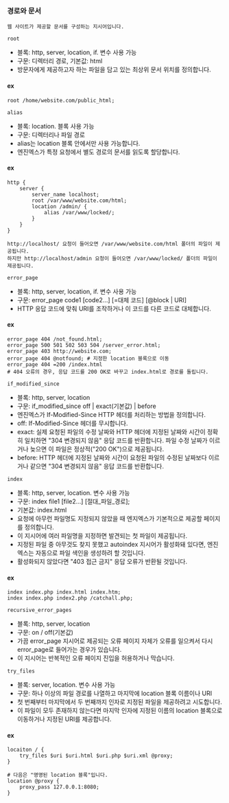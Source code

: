### 경로와 문서

```
웹 사이트가 제공할 문서를 구성하는 지시어입니다.
```

`root`
- 블록: http, server, location, if. 변수 사용 가능
- 구문: 디렉터리 경로, 기본값: html
- 방문자에게 제공하고자 하는 파일을 담고 있는 최상위 문서 위치를 정의합니다.

#### ex
```
root /home/website.com/public_html;
```

`alias`
- 블록: location. 블록 사용 가능
- 구문: 디렉터리나 파일 경로
- alias는 location 블록 안에서만 사용 가능합니다.
- 엔진엑스가 특정 요청에서 별도 경로의 문서를 읽도록 할당합니다.

#### ex
```
http {
    server {
        server_name localhost;
        root /var/www/website.com/html;
        location /admin/ {
            alias /var/www/locked/;
        }
    }
}

http://localhost/ 요청이 들어오면 /var/www/website.com/html 폴더의 파일이 제공됩니다.
하지만 http://localhost/admin 요청이 들어오면 /var/www/locked/ 폴더의 파일이 제공됩니다.
```

`error_page`
- 블록: http, server, location, if. 변수 사용 가능
- 구문: error_page code1 [code2...] [=대체 코드] [@block | URI]
- HTTP 응답 코드에 맞춰 URI를 조작하거나 이 코드를 다른 코드로 대체합니다.

#### ex
```
error_page 404 /not_found.html;
error_page 500 501 502 503 504 /server_error.html;
error_page 403 http://website.com;
error_page 404 @notfound; # 지정한 location 블록으로 이동
error_page 404 =200 /index.html 
# 404 오류의 경우, 응답 코드를 200 OK로 바꾸고 index.html로 경로를 돌립니다.
```

`if_modified_since`
- 블록: http, server, location
- 구문: if_modified_since off | exact(기본값) | before
- 엔진엑스가 If-Modified-Since HTTP 헤더를 처리하는 방법을 정의합니다.
- off: If-Modified-Since 헤더를 무시합니다.
- exact: 실제 요청된 파일의 수정 날짜와 HTTP 헤더에 지정된 날짜와 시간이 정확히 일치하면 "304 변경되지 않음" 응답 코드를 반환합니다.
파일 수정 날짜가 이르거나 늦으면 이 파일은 정상적("200 OK")으로 제공됩니다.
- before: HTTP 헤더에 지정된 날짜와 시간이 요청된 파일의 수정된 날짜보다 이르거나 같으면 "304 변경되지 않음" 응답 코드를 반환합니다.


`index`
- 블록: http, server, location. 변수 사용 가능
- 구문: index file1 [file2...] [절대_파일_경로];
- 기본값: index.html
- 요청에 아무런 파일명도 지정되지 않았을 때 엔지엑스가 기본적으로 제공할 페이지를 정의합니다.
- 이 지시어에 여러 파일명을 지정하면 발견되는 첫 파일이 제공됩니다.
- 지정된 파일 중 아무것도 찾지 못했고 autoindex 지시어가 활성화돼 있다면, 엔진엑스는 자동으로 파일 색인을 생성하려 할 것입니다.
- 활성화되지 않았다면 "403 접근 금지" 응답 오류가 반환될 것입니다.

#### ex
```
index index.php index.html index.htm;
index index.php index2.php /catchall.php;
```

`recursive_error_pages`
- 블록: http, server, location
- 구문: on / off(기본값)
- 가끔 error_page 지시어로 제공되는 오류 페이지 자체가 오류를 일으켜서 다시 error_page로 들어가는 경우가 있습니다.
- 이 지시어는 반복적인 오류 페이지 진입을 허용하거나 막습니다.


`try_files`
- 블록: server, location. 변수 사용 가능
- 구문: 하나 이상의 파일 경로를 나열하고 마지막에 location 블록 이름이나 URI
- 첫 번째부터 마지막에서 두 번째까지 인자로 지정된 파일을 제공하려고 시도합니다.
- 이 파일이 모두 존재하지 않는다면 마지막 인자에 지정된 이름의 location 블록으로 이동하거나 지정된 URI를 제공합니다.

#### ex
```
locaiton / {
    try_files $uri $uri.html $uri.php $uri.xml @proxy;
}

# 다음은 "명명된 location 블록"입니다.
location @proxy {
    proxy_pass 127.0.0.1:8080;
}
```